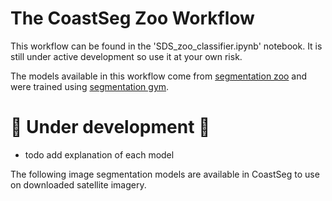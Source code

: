 # The CoastSeg Zoo Workflow

This workflow can be found in the 'SDS_zoo_classifier.ipynb' notebook. It is still under active development so use it at your own risk.

The models available in this workflow come from [segmentation zoo](https://github.com/Doodleverse/segmentation_zoo) and were trained using [segmentation gym](https://github.com/Doodleverse/segmentation_gym).

# 🚧 Under development 🚧

- todo add explanation of each model

The following image segmentation models are available in CoastSeg to use on downloaded satellite imagery.
